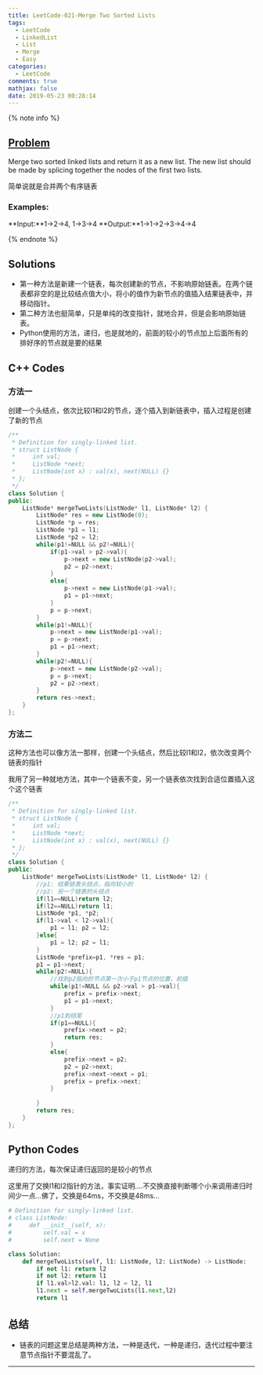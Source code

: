 ```yaml
---
title: LeetCode-021-Merge Two Sorted Lists
tags:
  - LeetCode
  - LinkedList
  - List
  - Merge
  - Easy
categories:
  - LeetCode
comments: true
mathjax: false
date: 2019-05-23 00:28:14
---
```


<meta name="referrer" content="no-referrer" />

{% note info %}
## [Problem]()   
Merge two sorted linked lists and return it as a new list. The new list should be made by splicing together the nodes of the first two lists.

简单说就是合并两个有序链表

### Examples:
**Input:**1->2->4, 1->3->4
**Output:**1->1->2->3->4->4

{% endnote %}
<!--more-->

## Solutions
- 第一种方法是新建一个链表，每次创建新的节点，不影响原始链表。在两个链表都非空的是比较结点值大小，将小的值作为新节点的值插入结果链表中，并移动指针。
- 第二种方法也挺简单，只是单纯的改变指针，就地合并，但是会影响原始链表。
- Python使用的方法，递归，也是就地的，前面的较小的节点加上后面所有的排好序的节点就是要的结果


## C++ Codes

### 方法一
创建一个头结点，依次比较l1和l2的节点，逐个插入到新链表中，插入过程是创建了新的节点

```C++
/**
 * Definition for singly-linked list.
 * struct ListNode {
 *     int val;
 *     ListNode *next;
 *     ListNode(int x) : val(x), next(NULL) {}
 * };
 */
class Solution {
public:
    ListNode* mergeTwoLists(ListNode* l1, ListNode* l2) {
        ListNode* res = new ListNode(0);
        ListNode *p = res;
        ListNode *p1 = l1;
        ListNode *p2 = l2;
        while(p1!=NULL && p2!=NULL){
            if(p1->val > p2->val){
                p->next = new ListNode(p2->val);
                p2 = p2->next;
            }
            else{
                p->next = new ListNode(p1->val);
                p1 = p1->next;
            }
            p = p->next;
        }
        while(p1!=NULL){
            p->next = new ListNode(p1->val);
            p = p->next;
            p1 = p1->next;
        }
        while(p2!=NULL){
            p->next = new ListNode(p2->val);
            p = p->next;
            p2 = p2->next;
        }
        return res->next;
    }
};
```

### 方法二
这种方法也可以像方法一那样，创建一个头结点，然后比较l1和l2，依次改变两个链表的指针

我用了另一种就地方法，其中一个链表不变，另一个链表依次找到合适位置插入这个这个链表

```C++
/**
 * Definition for singly-linked list.
 * struct ListNode {
 *     int val;
 *     ListNode *next;
 *     ListNode(int x) : val(x), next(NULL) {}
 * };
 */
class Solution {
public:
    ListNode* mergeTwoLists(ListNode* l1, ListNode* l2) {
        //p1: 结果链表头结点，指向较小的
        //p2: 另一个链表的头结点
        if(l1==NULL)return l2;
        if(l2==NULL)return l1;
        ListNode *p1, *p2;
        if(l1->val < l2->val){
            p1 = l1; p2 = l2;
        }else{
            p1 = l2; p2 = l1;
        }
        ListNode *prefix=p1, *res = p1;
        p1 = p1->next;
        while(p2!=NULL){
            //找到p2指向的节点第一次小于p1节点的位置，前插
            while(p1!=NULL && p2->val > p1->val){
                prefix = prefix->next;
                p1 = p1->next;
            }
            //p1到结尾
            if(p1==NULL){
                prefix->next = p2;
                return res;
            }
            else{
                prefix->next = p2;
                p2 = p2->next;
                prefix->next->next = p1;
                prefix = prefix->next;
            }
            
        }
        return res;
    }
};
```

## Python Codes
递归的方法，每次保证递归返回的是较小的节点

这里用了交换l1和l2指针的方法，事实证明....不交换直接判断哪个小来调用递归时间少一点...佛了，交换是64ms，不交换是48ms...

```python
# Definition for singly-linked list.
# class ListNode:
#     def __init__(self, x):
#         self.val = x
#         self.next = None

class Solution:
    def mergeTwoLists(self, l1: ListNode, l2: ListNode) -> ListNode:
        if not l1: return l2
        if not l2: return l1
        if l1.val>l2.val: l1, l2 = l2, l1
        l1.next = self.mergeTwoLists(l1.next,l2)
        return l1
```

## 总结
- 链表的问题这里总结是两种方法，一种是迭代，一种是递归，迭代过程中要注意节点指针不要混乱了。


------
